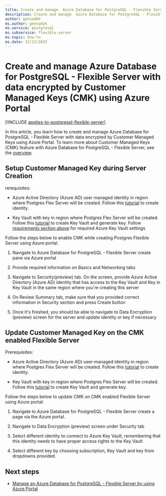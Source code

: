 ```yaml
---
title: Create and manage  Azure Database for PostgreSQL - Flexible Server with data  encrypted by Customer Managed Keys using  Azure Portal
description: Create and manage  Azure Database for PostgreSQL - Flexible Server with data  encrypted by Customer Managed Keys using  Azure Portal
author: gennadNY 
ms.author: gennadyk
ms.service: postgresql
ms.subservice: flexible-server
ms.topic: how-to
ms.date: 12/12/2022
---
```

# Create and manage  Azure Database for PostgreSQL - Flexible Server with data  encrypted by Customer Managed Keys (CMK) using  Azure Portal

[!INCLUDE [applies-to-postgresql-flexible-server](../includes/applies-to-postgresql-flexible-server.md)]

In this article, you learn how to create and manage Azure Database for PostgreSQL - Flexible Server with data  encrypted by Customer Managed Keys using  Azure Portal. To learn more about Customer Managed Keys (CMK) feature with Azure Database for PostgreSQL - Flexible Server, see the [overview](concepts-data-encryption.md).

## Setup Customer Managed Key during Server Creation
rerequisites:

- Azure Active Directory (Azure AD) user managed identity in region where Postgres Flex Server will be created. Follow this [tutorial](../../active-directory/managed-identities-azure-resources/qs-configure-portal-windows-vm.md) to create identity.

- Key Vault with key in region where Postgres Flex Server will be created. Follow this [tutorial](../../key-vault/general/quick-create-portal.md) to create Key Vault and generate key. Follow [requirements section above](#requirements-for-configuring-data-encryption-for-azure-database-for-postgresql-flexible-server) for required Azure Key Vault settings

Follow the steps below to enable CMK while creating Postgres Flexible Server using Azure portal.

1. Navigate to Azure Database for PostgreSQL - Flexible Server create pane via Azure portal

2. Provide required information on Basics and Networking tabs

3. Navigate to Security(preview) tab. On the screen, provide Azure Active Directory (Azure AD)  identity that has access to the Key Vault and Key in Key Vault in the same region where you're creating this server

4. On Review Summary tab, make sure that you provided correct information in Security section and press Create button

5. Once it's finished, you should be able to navigate to Data Encryption (preview) screen for the server and update identity or key if necessary

## Update Customer Managed Key on the CMK enabled Flexible Server

Prerequisites:

- Azure Active Directory (Azure AD) user-managed identity in region where Postgres Flex Server will be created. Follow this [tutorial](../../active-directory/managed-identities-azure-resources/qs-configure-portal-windows-vm.md) to create identity.

- Key Vault with key in region where Postgres Flex Server will be created. Follow this [tutorial](../../key-vault/general/quick-create-portal.md) to create Key Vault and generate key.

Follow the steps below to update CMK on CMK enabled Flexible Server using Azure portal:

1. Navigate to Azure Database for PostgreSQL - Flexible Server create a page via the Azure portal.

2. Navigate to Data Encryption (preview) screen under Security tab

3. Select different identity to connect to Azure Key Vault, remembering that this identity needs to have proper access rights to the Key Vault

4. Select different key by choosing subscription, Key Vault and key from dropdowns provided.

## Next steps

- [Manage an Azure Database for PostgreSQL - Flexible Server by using  Azure Portal](how-to-manage-server-portal.md)